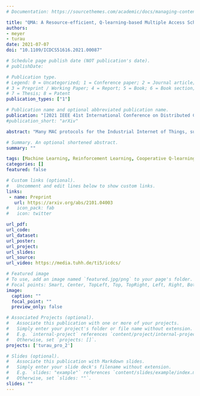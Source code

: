```yaml
---
# Documentation: https://sourcethemes.com/academic/docs/managing-content/

title: "QMA: A Resource-efficient, Q-learning-based Multiple Access Scheme for the IIoT"
authors:
- meyer
- turau
date: 2021-07-07
doi: "10.1109/ICDCS51616.2021.00087"

# Schedule page publish date (NOT publication's date).
# publishDate:

# Publication type.
# Legend: 0 = Uncategorized; 1 = Conference paper; 2 = Journal article;
# 3 = Preprint / Working Paper; 4 = Report; 5 = Book; 6 = Book section;
# 7 = Thesis; 8 = Patent
publication_types: ["1"]

# Publication name and optional abbreviated publication name.
publication: "[2021 IEEE 41st International Conference on Distributed Computing Systems (ICDCS)](https://icdcs2021.us/)"
#publication_short: "arXiv"

abstract: "Many MAC protocols for the Industrial Internet of Things, such as IEEE 802.15.4 and its extensions, require contention-based channel access for management traffic, e.g., for slot (de)allocations and broadcasts. In many cases, subtle but hidden patterns characterize this secondary traffic, but present contention-based protocols are unaware of these patterns and therefore cannot exploit them. Especially in dense networks, these protocols often do not provide sufficient throughput and reliability for primary traffic, i.e., they cannot allocate transmission slots in time. In this paper, we propose QMA, a contention-based multiple access scheme based on Q-learning. It dynamically adjusts transmission times to avoid collisions by learning patterns in contention-based traffic. We show that QMA solves the hidden node problem without the overhead for RTS/CTS messages and, for example, increases throughput from 10 packets/s to 50 packets/s in a hidden three-node scenario without sacrificing reliability. Additionally, QMA's scalability is evaluated in a realistic scenario for slot (de)allocation in IEEE 802.15.4 DSME, where it achieves up to twice more slot (de)allocations per second."

# Summary. An optional shortened abstract.
summary: ""

tags: [Machine Learning, Reinforcement Learning, Cooperative Q-learning, Contention-based Multiple Access, CSMA, IEEE 802.15.4 DSME]
categories: []
featured: false

# Custom links (optional).
#   Uncomment and edit lines below to show custom links.
links:
 - name: Preprint
   url: https://arxiv.org/abs/2101.04003
#   icon_pack: fab
#   icon: twitter

url_pdf:
url_code:
url_dataset:
url_poster:
url_project:
url_slides:
url_source:
url_video: https://media.tuhh.de/ti5/icdcs/

# Featured image
# To use, add an image named `featured.jpg/png` to your page's folder. 
# Focal points: Smart, Center, TopLeft, Top, TopRight, Left, Right, BottomLeft, Bottom, BottomRight.
image:
  caption: ""
  focal_point: ""
  preview_only: false

# Associated Projects (optional).
#   Associate this publication with one or more of your projects.
#   Simply enter your project's folder or file name without extension.
#   E.g. `internal-project` references `content/project/internal-project/index.md`.
#   Otherwise, set `projects: []`.
projects: ['turau_pro_2']

# Slides (optional).
#   Associate this publication with Markdown slides.
#   Simply enter your slide deck's filename without extension.
#   E.g. `slides: "example"` references `content/slides/example/index.md`.
#   Otherwise, set `slides: ""`.
slides: ""
---
```

